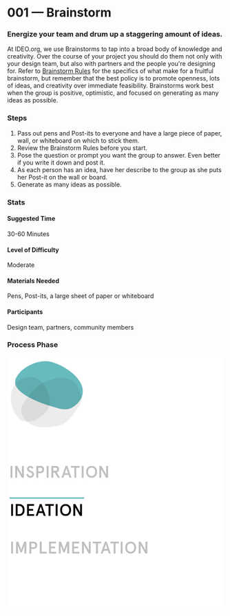 # 001 — Brainstorm
### Energize your team and drum up a staggering amount of ideas.

At IDEO.org, we use Brainstorms to tap into a broad body of knowledge and creativity. Over the course of your project you should do them not only with your design team, but also with partners and the people you're designing for. Refer to [Brainstorm Rules](design-method-028.md) for the specifics of what make for a fruitful brainstorm, but remember that the best policy is to promote openness, lots of ideas, and creativity over immediate feasibility. Brainstorms work best when the group is positive, optimistic, and focused on generating as many ideas as possible.

### Steps
01. Pass out pens and Post-its to everyone and have a large piece of paper, wall, or whiteboard on which to stick them.
02. Review the Brainstorm Rules before you start.
03. Pose the question or prompt you want the group to answer. Even better if you write it down and post it.
04. As each person has an idea, have her describe to the group as she puts her Post-it on the wall or board.
05. Generate as many ideas as possible.

### Stats
#### Suggested Time
30-60 Minutes
#### Level of Difficulty
Moderate
#### Materials Needed
Pens, Post-its, a large sheet of paper or whiteboard
#### Participants
Design team, partners, community members

### Process Phase
![](/images/process-phase-ideation.png)
